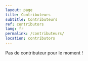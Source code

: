 ```yaml
---
layout: page
title: Contributeurs
subtitle: Contributeurs
ref: contributors
lang: fr
permalink: /contributeurs/
location: contributors
---
```


Pas de contributeur pour le moment !
